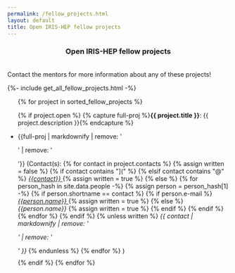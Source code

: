 ```yaml
---
permalink: /fellow_projects.html
layout: default
title: Open IRIS-HEP fellow projects
---
```

<center>
<h3> Open IRIS-HEP fellow projects</h3>
</center>

<br>
Contact the mentors for more information about any of these projects!


{%- include get_all_fellow_projects.html -%}

<ul>
{% for project in sorted_fellow_projects  %}

  {% if project.open %}
    {% capture full-proj %}**{{ project.title }}**: {{ project.description }}{% endcapture %}
    <li style="margin-bottom: 10px;"> {{full-proj | markdownify | remove: '<p>' | remove: '</p>'}}
    (Contact(s):
    {% for contact in project.contacts %}
      {% assign written = false %}
      {% if contact contains "](" %}
      {% elsif contact contains "@" %}
        <a href="mailto:{{contact}}"> <em>{{contact}}</em> </a>
        {% assign written = true %}
      {% else %}
        {% for person_hash in site.data.people -%}
          {% assign person = person_hash[1] -%}
          {% if person.shortname == contact %}
            {% if person.e-mail %}
              <a href="mailto:{{person.e-mail}}"> <em>{{person.name}}</em> </a>
              {% assign written = true %}
            {% else %}
              <em>{{person.name}}</em>
              {% assign written = true %}
            {% endif %}
          {% endif %}
        {% endfor %}
      {% endif %}
      {% unless written %}
        <em>{{ contact | markdownify | remove: '<p>' | remove: '</p>' }}</em>
      {% endunless %}
    {% endfor %}
    ) </li>
  {% endif %}
{% endfor %}
</ul>

